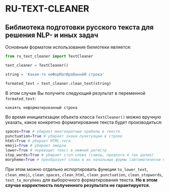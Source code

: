 # RU-TEXT-CLEANER

## Библиотека подготовки русского текста для решения NLP- и иных задач

Основным форматом использования билиотеки является:
```Python
from ru_text_cleaner import TextCleaner

text_cleaner = TextCleaner()

string = 'Какая-то неФорМатИроВаннАЯ строка'

formated_text = text_cleaner.clean_text(string)
```

В этом случае Вы получите следующий результат в переменной `formated_text`:

```Python
какаять неформатированный строка
```

Во время инициатизации объекта класса `TextCleaner()` можно вручную указать, какое конкретно форматирование текста будет производиться:

```Python
spaces=True # убирает многократные пробелы в тексте
punctuation=True # убирает знаки пунктуации в строке
html=True # убирает HTML-теги
emoji=True # убирает эмодзи
lower=True # переводит текст в нижний регистр
stop_words=True # убирает стоп-слова (союзы, предлоги и так далее)
morpheme=True # преобразует слова в их начальные формы (автоматически переводит текст в нижний регистр)
```

При этом можно отдельно испортировать функции `to_lower_text`, `clean_emoji`, `clean_spaces`, `clean_html`, `clean_punctuation`, `clean_stopwords`, `text_to_morphems` для выборочного форматирования текста. __Но в этом случае корректность полученного результата не гарантируется.__